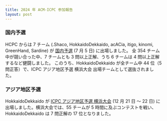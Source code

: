 ```yaml
---
title: 2024 年 ACM-ICPC 参加報告
layout: post
---
```


### 国内予選

HCPC からは 7 チーム (.Shaco, HokkaidoDekkaido, acACia, itigo, kinomi, GreenHand, Sardine) が [国内予選]("https://icpc.iisf.or.jp/2024-yokohama/domestic/") (7 月 5 日) に出場しました。
全 354 チーム中が競い合った中、7 チームとも 3 問以上正解、うち 6 チームは 4 問以上正解するなど健闘しました。
このうち、HokkaidoDekkaido が全チーム中 44 位（5 問正答）で、ICPC アジア地区予選 横浜大会 出場チームとして選抜されました。</p>

### アジア地区予選
HokkaidoDekkaido が [ICPC アジア地区予選 横浜大会]("https://icpc.iisf.or.jp/2024-yokohama/") (12 月 21 日 〜 22 日) に出場しました。横浜大会では、55 チームが 5 時間に及ぶコンテストを戦い、HokkaidoDekkaido は 7 問正解の 17 位となりました。